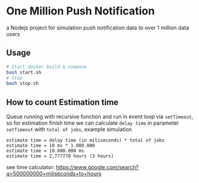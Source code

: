# One Million Push Notification

a Nodejs project for simulation push notification data to over 1 million data users

## Usage

```bash
# Start docker build & compose
bash start.sh
# Stop
bash stop.sh
```

## How to count Estimation time

Queue running with recursive function and run in event loop via `setTimeout`, so for estimation finish time we can calculate `delay time` in parameter `setTimeout` with `total of jobs`, example simulation

```
estimate time = delay time (in miliseconds) * total of jobs
estimate time = 10 ms * 1.000.000
estimate time = 10.000.000 ms
estimate time = 2,777778 hours (3 hours)
```

see time calculator:
https://www.google.com/search?q=500000000+miliseconds+to+hours
